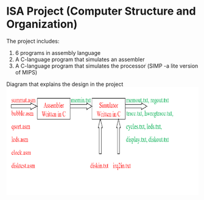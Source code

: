 # ISA Project  (Computer Structure and Organization)
The project includes:
1. 6 programs in assembly language
2. A C-language program that simulates an assembler
3. A C-language program that simulates the processorׂ (SIMP -a lite version of MIPS)


Diagram that explains the design in the project
![](diagram.png)

